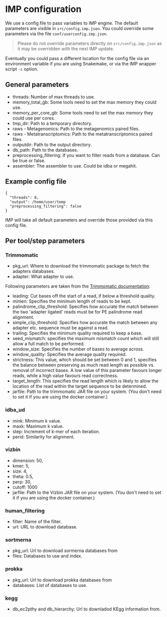 # IMP configuration
We use a config file to pass variables to IMP engine.
The default parameters are visible in `src/config.imp.json`.
You could override some parameters via the file `conf/userconfig.imp.json`.

> Please do not override parameters directly on `src/config.imp.json` as it may be overridden with the next IMP update.

Eventually you could pass a different location for the config file via an environment variable
if you are using Snakemake, or via the IMP wrapper script `-c` option.


## General parameters

* threads: Number of max threads to use.
* memory_total_gb: Some tools need to set the max memory they could use.
* memory_per_core_gb: Some tools need to set the max memory they could use per cores.
* tmp_dir: Path to a temporary directory.
* raws - Metagenomics: Path to the metagenomics paired files.
* raws - Metatranscriptomics: Path to the metatranscriptomics paired files.
* outputdir: Path to the output directory.
* db_path: Path to the databases.
* preprocessing_filtering: If you want to filter reads from a database. Can be true or false.
* assembler: The assembler to use. Could be idba or megahit.


## Example config file

    {
      "threads": 8,
      "output": /home/user/temp
      "preprocessing_filtering": false
    }

IMP will take all default parameters and override those provided via this config file.


## Per tool/step parameters


### Trimmomatic

* pkg_url: Where to download the trimmomatic package to fetch the adapters databases.
* adapter: What adapter to use.

Following parameters are taken from the [Trimmomatic documentation](http://www.usadellab.org/cms/uploads/supplementary/Trimmomatic/TrimmomaticManual_V0.32.pdf):
* leading: Cut bases off the start of a read, if below a threshold quality.
* minlen: Specifies the minimum length of reads to be kept.
* palindrome_clip_threshold: Specifies how accurate the match between the two 'adapter ligated' reads must be for PE palindrome read alignment.
* simple_clip_threshold: Specifies how accurate the match between any adapter etc. sequence must be against a read.
* trailing: Specifies the minimum quality required to keep a base.
* seed_mismatch: specifies the maximum mismatch count which will still allow a full match to be performed.
* window_size: Specifies the number of bases to average across.
* window_quality: Specifies the average quality required.
* strictness: This value, which should be set between 0 and 1, specifies the
balance between preserving as much read length as possible vs. removal of incorrect
bases. A low value of this parameter favours longer reads, while a high value favours read correctness.
* target_length: This specifies the read length which is likely to allow the location of the read within the target sequence to be determined.
* jarfile: Path to the trimmomatic JAR file on your system. (You don't need to set it if you are using the docker container.)


### idba_ud
* mink: Minimum k value.
* maxk: Maximum k value.
* step: Increment of k-mer of each iteration.
* perid: Similarity for alignment.

### vizbin
* dimension: 50,
* kmer: 5,
* size: 4,
* theta: 0.5,
* perp: 30,
* cutoff: 1000
* jarfile: Path to the Vizbin JAR file on your system. (You don't need to set it if you are using the docker container.)


### human_filtering
* filter: Name of the filter.
* url: URL to download database.

### sortmerna
* pkg_url: Url to download sormerna databases from
* files: Databases to use and index.

### prokka
* pkg_url: Url to download prokka databases from
* databases: List of databases to use.


### kegg
* db_ec2pthy and  db_hierarchy: Url to downladod KEgg information from.
